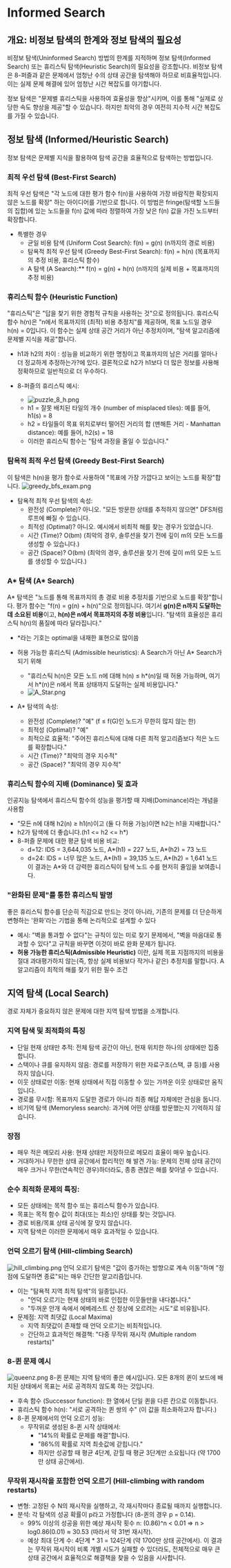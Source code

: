 # Informed Search

## 개요: 비정보 탐색의 한계와 정보 탐색의 필요성
비정보 탐색(Uninformed Search) 방법의 한계를 지적하며 정보 탐색(Informed Search) 또는 휴리스틱 탐색(Heuristic Search)의 필요성을 강조합니다.
비정보 탐색은 8-퍼즐과 같은 문제에서 엄청난 수의 상태 공간을 탐색해야 하므로 비효율적입니다. 
이는 실제 문제 해결에 있어 엄청난 시간 복잡도를 야기합니다.

정보 탐색은 "문제별 휴리스틱을 사용하여 효율성을 향상"시키며, 이를 통해 "실제로 상당한 속도 향상을 제공"할 수 있습니다.
하지만 최악의 경우 여전히 지수적 시간 복잡도를 가질 수 있습니다.

## 정보 탐색 (Informed/Heuristic Search)
정보 탐색은 문제별 지식을 활용하여 탐색 공간을 효율적으로 탐색하는 방법입니다.

### 최적 우선 탐색 (Best-First Search)
최적 우선 탐색은 "각 노드에 대한 평가 함수 f(n)을 사용하여 가장 바람직한 확장되지 않은 노드를 확장" 하는 아이디어를 기반으로 합니다.
이 방법은 fringe(탐색할 노드들의 집합)에 있는 노드들을 f(n) 값에 따라 정렬하여 가장 낮은 f(n) 값을 가진 노드부터 확장합니다.

* 특별한 경우
  * 균일 비용 탐색 (Uniform Cost Search): f(n) = g(n) (n까지의 경로 비용)
  * 탐욕적 최적 우선 탐색 (Greedy Best-First Search): f(n) = h(n) (목표까지의 추정 비용, 휴리스틱 함수)
  * A 탐색 (A Search):** f(n) = g(n) + h(n) (n까지의 실제 비용 + 목표까지의 추정 비용)

### 휴리스틱 함수 (Heuristic Function)
"휴리스틱"은 "답을 찾기 위한 경험적 규칙을 사용하는 것"으로 정의됩니다.
휴리스틱 함수 h(n)은 "n에서 목표까지의 (최적) 비용 추정치"를 제공하며, 목표 노드일 경우 h(n) = 0입니다.
이 함수는 실제 상태 공간 거리가 아닌 추정치이며, "탐색 알고리즘에 문제별 지식을 제공"합니다.

* h1과 h2의 차이 : 성능을 비교하기 위한 명칭이고 목표까지의 남은 거리를 얼마나 더 정교하게 추정하는가?에 있다. 결론적으로 h2가 h1보다 더 많은 정보를 사용해 정확하므로 일반적으로 더 우수하다.

* 8-퍼즐의 휴리스틱 예시:
  * ![puzzle_8_h.png](./images/puzzle_8_h.png)
  * h1 = 잘못 배치된 타일의 개수 (number of misplaced tiles): 예를 들어, h1(s) = 8
  * h2 = 타일들이 목표 위치로부터 떨어진 거리의 합 (맨해튼 거리 - Manhattan distance): 예를 들어, h2(s) = 18
  * 이러한 휴리스틱 함수는 "탐색 과정을 줄일 수 있습니다."

### 탐욕적 최적 우선 탐색 (Greedy Best-First Search)
이 탐색은 h(n)을 평가 함수로 사용하여 "목표에 가장 가깝다고 보이는 노드를 확장"합니다.
![greedy_bfs_exam.png](./images/greedy_bfs_exam.png)

* 탐욕적 최적 우선 탐색의 속성:
  * 완전성 (Complete)? 아니오. "모든 방문한 상태를 추적하지 않으면" DFS처럼 루프에 빠질 수 있습니다.
  * 최적성 (Optimal)? 아니오. 예시에서 비최적 해를 찾는 경우가 있었습니다.
  * 시간 (Time)? O(bm) (최악의 경우, 솔루션을 찾기 전에 깊이 m의 모든 노드를 생성할 수 있습니다.)
  * 공간 (Space)? O(bm) (최악의 경우, 솔루션을 찾기 전에 깊이 m의 모든 노드를 생성할 수 있습니다.)

### A* 탐색 (A* Search)
A* 탐색은 "노드를 통해 목표까지의 총 경로 비용 추정치를 기반으로 노드를 확장"합니다.
평가 함수는 "f(n) = g(n) + h(n)"으로 정의됩니다.
여기서 **g(n)은 n까지 도달하는 데 소요된 비용**이고, **h(n)은 n에서 목표까지의 추정 비용**입니다.
"탐색의 효율성은 휴리스틱 h(n)의 품질에 따라 달라집니다."

* *라는 기호는 optimal을 내재한 표현으로 많이씀
* 허용 가능한 휴리스틱 (Admissible heuristics): A Search가 아닌 A* Search가 되기 위해
  * "휴리스틱 h(n)은 모든 노드 n에 대해 h(n) ≤ h*(n)일 때 허용 가능하며, 여기서 h*(n)은 n에서 목표 상태까지 도달하는 실제 비용입니다."
  * ![A_Star.png](./images/A_Start.png)


* A* 탐색의 속성:
  * 완전성 (Complete)? "예" (f ≤ f(G)인 노드가 무한히 많지 않는 한)
  * 최적성 (Optimal)? "예"
  * 최적으로 효율적: "주어진 휴리스틱에 대해 다른 최적 알고리즘보다 적은 노드를 확장합니다."
  * 시간 (Time)? "최악의 경우 지수적"
  * 공간 (Space)? "최악의 경우 지수적"

### 휴리스틱 함수의 지배 (Dominance) 및 효과
인공지능 탐색에서 휴리스틱 함수의 성능을 평가할 때 지배(Dominance)라는 개념을 사용함
* "모든 n에 대해 h2(n) ≥ h1(n)이고 (둘 다 허용 가능)이면 h2는 h1을 지배합니다."
* h2가 탐색에 더 좋습니다.(h1 <= h2 <= h*)
* 8-퍼즐 문제에 대한 평균 탐색 비용 비교:
  * d=12: IDS = 3,644,035 노드, A*(h1) = 227 노드, A*(h2) = 73 노드
  * d=24: IDS = 너무 많은 노드, A*(h1) = 39,135 노드, A*(h2) = 1,641 노드 이 결과는 A*와 더 강력한 휴리스틱이 탐색 노드 수를 현저히 줄임을 보여줍니다.

### "완화된 문제"를 통한 휴리스틱 발명
좋은 휴리스틱 함수를 단순히 직감으로 만드는 것이 아니라, 기존의 문제를 더 단순하게 변형하는 '완화'라는 기법을 통해 논리적으로 설계할 수 있다
* 예시: "벽을 통과할 수 없다"는 규칙이 있는 미로 찾기 문제에서, "벽을 마음대로 통과할 수 있다"고 규칙을 바꾸면 이것이 바로 완화 문제가 됩니다.
* **허용 가능한 휴리스틱(Admissible Heuristic)** 이란, 실제 목표 지점까지의 비용을 절대 과대평가하지 않는(즉, 항상 실제 비용보다 작거나 같은) 추정치를 말합니다. A 알고리즘이 최적의 해를 찾기 위한 필수 조건

## 지역 탐색 (Local Search)
경로 자체가 중요하지 않은 문제에 대한 지역 탐색 방법을 소개합니다.

### 지역 탐색 및 최적화의 특징
* 단일 현재 상태만 추적: 전체 탐색 공간이 아닌, 현재 위치한 하나의 상태에만 집중합니다.
* 스택이나 큐를 유지하지 않음: 경로를 저장하기 위한 자료구조(스택, 큐 등)를 사용하지 않습니다.
* 이웃 상태로만 이동: 현재 상태에서 직접 이동할 수 있는 가까운 이웃 상태로만 움직입니다.
* 경로를 무시함: 목표까지 도달한 경로가 아니라 최종 해답 자체에만 관심을 둡니다.
* 비기억 탐색 (Memoryless search): 과거에 어떤 상태를 방문했는지 기억하지 않습니다.

### 장점
* 매우 적은 메모리 사용: 현재 상태만 저장하므로 메모리 효율이 매우 높습니다.
* 거대하거나 무한한 상태 공간에서 합리적인 해 발견 가능: 문제의 전체 상태 공간이 매우 크거나 무한(연속적인 경우)하더라도, 종종 괜찮은 해를 찾아낼 수 있습니다.

### 순수 최적화 문제의 특징:
  * 모든 상태에는 목적 함수 또는 휴리스틱 함수가 있습니다.
  * 목표는 목적 함수 값이 최대(또는 최소)인 상태를 찾는 것입니다.
  * 경로 비용/목표 상태 공식에 잘 맞지 않습니다.
  * 지역 탐색은 이러한 문제에서 매우 효과적일 수 있습니다.

### 언덕 오르기 탐색 (Hill-climbing Search)
![hill_climbing.png](./images/hill_climbing.png)
언덕 오르기 탐색은 "값이 증가하는 방향으로 계속 이동"하며 "정점에 도달하면 종료"되는 매우 간단한 알고리즘입니다.
* 이는 "탐욕적 지역 최적 탐색"의 일종입니다.
  * "언덕 오르기는 현재 상태의 바로 인접한 이웃들만을 내다봅니다."
  * "두꺼운 안개 속에서 에베레스트 산 정상에 오르려는 시도"로 비유됩니다.
* 문제점: 지역 최댓값 (Local Maxima)
  * 지역 최댓값이 존재할 때 언덕 오르기는 비최적입니다.
  * 간단하고 효과적인 해결책: "다중 무작위 재시작 (Multiple random restarts)"

### 8-퀸 문제 예시
![queenz.png](./images/queenz.png)
8-퀸 문제는 지역 탐색의 좋은 예시입니다. 모든 8개의 퀸이 보드에 배치된 상태에서 목표는 서로 공격하지 않도록 하는 것입니다.

* 후속 함수 (Successor function): 한 열에서 단일 퀸을 다른 칸으로 이동합니다.
* 휴리스틱 함수 h(n): "서로 공격하는 퀸 쌍의 수" (이 값을 최소화하고자 합니다.)
* 8-퀸 문제에서의 언덕 오르기 성능:
  * 무작위로 생성된 8-퀸 시작 상태에서:
    * "14%의 확률로 문제를 해결"합니다.
    * "86%의 확률로 지역 최솟값에 갇힙니다."
    * 하지만 성공할 때 평균 4단계, 갇힐 때 평균 3단계만 소요됩니다 (약 1700만 상태 공간에서).

### 무작위 재시작을 포함한 언덕 오르기 (Hill-climbing with random restarts)
* 변형: 고정된 수 N의 재시작을 실행하고, 각 재시작마다 종료될 때까지 실행합니다.
* 분석: 각 탐색의 성공 확률이 p라고 가정합니다 (8-퀸의 경우 p = 0.14).
  * 99% 이상의 성공을 위한 예상 재시작 횟수 n: (0.86)^n < 0.01 ⇒ n > log0.86(0.01) ≈ 30.53 (따라서 약 31번 재시작).
  * 예상 최대 단계 수: 4단계 * 31 = 124단계 (약 1700만 상태 공간에서). 이 결과는 무작위 재시작이 비록 개별 시도가 실패할 수 있더라도, 전체적으로 매우 큰 상태 공간에서 효율적으로 해결책을 찾을 수 있음을 시사합니다.